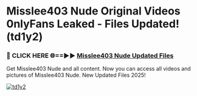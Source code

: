 # Misslee403 Nude Original Videos 0nlyFans Leaked - Files Updated! (td1y2)

<h3>🔴 CLICK HERE 🌐==►► <a href="https://tinyurl.com/4mcuefdz" rel="nofollow">Misslee403 Nude Updated Files</a></h3>

Get Misslee403 Nude and all content. Now you can access all videos and pictures of Misslee403 Nude. New Updated Files 2025!

[![td1y2](https://i.imgur.com/StAQSOY.gif)](https://tinyurl.com/4mcuefdz)
